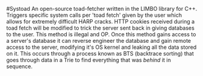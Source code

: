 #Systoad
An open-source toad-fetcher written in the LIMBO library for C++. Triggers specific system calls per 'toad fetch' given by the user which allows for extremely difficult HARP cracks. HTTP cookies received during a toad fetch will be modified to trick the server sent back in giving databases to the user. This method is illegal and OP. Once this method gains access to a server's database it can reverse engineer the database and gain remote access to the server, modifying it's OS kernel and leaking all the data stored on it. This occurs through a process known as BTS (backtrace sorting) that goes through data in a Trie to find everything that was *behind* it in sequence. 
